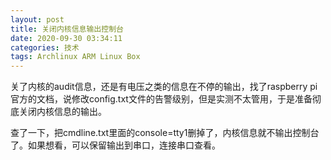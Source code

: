 ```yaml
---
layout: post
title: 关闭内核信息输出控制台
date: 2020-09-30 03:34:11
categories: 技术
tags: Archlinux ARM Linux Box
---
```


关了内核的audit信息，还是有电压之类的信息在不停的输出，找了raspberry pi官方的文档，说修改config.txt文件的告警级别，但是实测不太管用，于是准备彻底关闭内核信息的输出。

查了一下，把cmdline.txt里面的console=tty1删掉了，内核信息就不输出控制台了。如果想看，可以保留输出到串口，连接串口查看。
